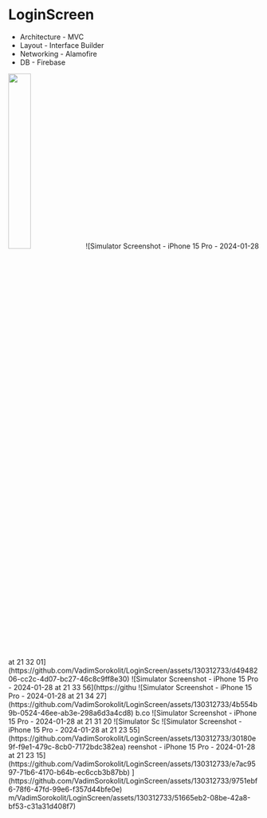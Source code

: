 # LoginScreen

- Architecture - MVC
- Layout - Interface Builder
- Networking - Alamofire
- DB - Firebase
<img src="(https://github.com/VadimSorokolit/LoginScreen/assets/130312733/d092cdd4-3ac0-4fe5-a645-4bee7a0374f1" width = 30%>
![Simulator Screenshot - iPhone 15 Pro - 2024-01-28 at 21 32 01](https://github.com/VadimSorokolit/LoginScreen/assets/130312733/d4948206-cc2c-4d07-bc27-46c8c9ff8e30)
![Simulator Screenshot - iPhone 15 Pro - 2024-01-28 at 21 33 56](https://githu
![Simulator Screenshot - iPhone 15 Pro - 2024-01-28 at 21 34 27](https://github.com/VadimSorokolit/LoginScreen/assets/130312733/4b554b9b-0524-46ee-ab3e-298a6d3a4cd8)
b.co
![Simulator Screenshot - iPhone 15 Pro - 2024-01-28 at 21 31 20
![Simulator Sc
![Simulator Screenshot - iPhone 15 Pro - 2024-01-28 at 21 23 55](https://github.com/VadimSorokolit/LoginScreen/assets/130312733/30180e9f-f9e1-479c-8cb0-7172bdc382ea)
reenshot - iPhone 15 Pro - 2024-01-28 at 21 23 15](https://github.com/VadimSorokolit/LoginScreen/assets/130312733/e7ac9597-71b6-4170-b64b-ec6ccb3b87bb)
](https://github.com/VadimSorokolit/LoginScreen/assets/130312733/9751ebf6-78f6-47fd-99e6-f357d44bfe0e)
m/VadimSorokolit/LoginScreen/assets/130312733/51665eb2-08be-42a8-bf53-c31a31d408f7)

